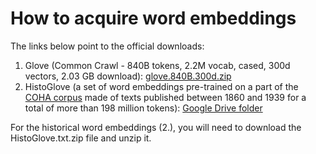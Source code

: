 # How to acquire word embeddings
The links below point to the official downloads:
1. Glove (Common Crawl - 840B tokens, 2.2M vocab, cased, 300d vectors, 2.03 GB download): [ glove.840B.300d.zip](http://nlp.stanford.edu/data/glove.840B.300d.zip)
2. HistoGlove (a set of word embeddings pre-trained on a part of the [COHA corpus](https://corpus.byu.edu/coha/) made of texts published between 1860 and 1939 for a total of more than 198 million tokens): [Google Drive folder](https://drive.google.com/open?id=1HVIZpCmei90tE2hMWIyH-b7_hhHUKnmb)

For the historical word embeddings (2.), you will need to download the HistoGlove.txt.zip file and unzip it.
